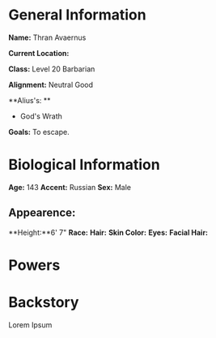 # General Information
**Name:** Thran Avaernus

**Current Location:**

**Class:** Level 20 Barbarian

**Alignment:** Neutral Good

**Alius's: **
- God's Wrath

**Goals:** To escape.

# Biological Information
**Age:** 143
**Accent:** Russian
**Sex:** Male

## Appearence:
**Height:**6' 7"
**Race:** 
**Hair:** 
**Skin Color:** 
**Eyes:**
**Facial Hair:** 

# Powers

# Backstory
Lorem Ipsum






